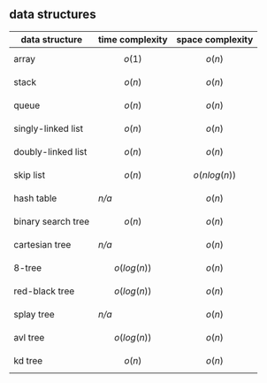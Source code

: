 data structures
---
| data structure | time complexity | space complexity |
|---|---|---|
| array | $$o(1)$$ | $$o(n)$$ |
| stack | $$o(n)$$ | $$o(n)$$ |
| queue | $$o(n)$$ | $$o(n)$$ |
| singly-linked list | $$o(n)$$ | $$o(n)$$ |
| doubly-linked list | $$o(n)$$ | $$o(n)$$ |
| skip list | $$o(n)$$ | $$o(n log(n))$$ |
| hash table | *n/a* | $$o(n)$$ |
| binary search tree | $$o(n)$$ | $$o(n)$$ |
| cartesian tree | *n/a* | $$o(n)$$ |
| 8-tree | $$o(log(n))$$ | $$o(n)$$ |
| red-black tree | $$o(log(n))$$ | $$o(n)$$ |
| splay tree | *n/a* | $$o(n)$$ |
| avl tree | $$o(log(n))$$ | $$o(n)$$ |
| kd tree | $$o(n)$$ | $$o(n)$$ |
